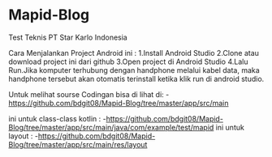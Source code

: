 # Mapid-Blog
Test Teknis PT Star Karlo Indonesia

Cara Menjalankan Project Android ini : 
  1.Install Android Studio
  2.Clone atau download project ini dari github
  3.Open project di Android Studio
  4.Lalu Run.Jika komputer terhubung dengan handphone melalui kabel data, maka handphone tersebut akan otomatis terinstall
    ketika klik run di android studio.
    
Untuk melihat sourse Codingan bisa di lihat di:
 -https://github.com/bdgit08/Mapid-Blog/tree/master/app/src/main

ini untuk class-class kotlin : 
 -https://github.com/bdgit08/Mapid-Blog/tree/master/app/src/main/java/com/example/test/mapid
ini untuk layout :
 -https://github.com/bdgit08/Mapid-Blog/tree/master/app/src/main/res/layout
    

